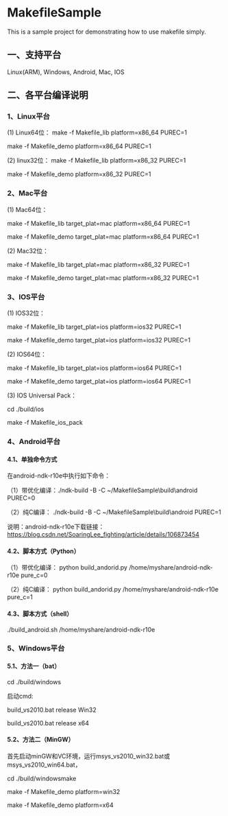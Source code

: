 # MakefileSample
This is a sample project for demonstrating how to use makefile simply.

## 一、支持平台
Linux(ARM), Windows, Android, Mac, IOS

## 二、各平台编译说明

### 1、Linux平台
(1) Linux64位： 
make -f Makefile_lib platform=x86_64 PUREC=1

make -f Makefile_demo platform=x86_64 PUREC=1

(2) linux32位： 
make -f Makefile_lib platform=x86_32 PUREC=1

make -f Makefile_demo platform=x86_32 PUREC=1

### 2、Mac平台
(1) Mac64位：

make -f Makefile_lib target_plat=mac platform=x86_64 PUREC=1

make -f Makefile_demo target_plat=mac platform=x86_64 PUREC=1

(2) Mac32位：

make -f Makefile_lib target_plat=mac platform=x86_32 PUREC=1

make -f Makefile_demo target_plat=mac platform=x86_32 PUREC=1

### 3、IOS平台
(1) IOS32位：

make -f Makefile_lib target_plat=ios platform=ios32 PUREC=1

make -f Makefile_demo target_plat=ios platform=ios32  PUREC=1

(2) IOS64位：

make -f Makefile_lib target_plat=ios platform=ios64  PUREC=1

make -f Makefile_demo target_plat=ios platform=ios64  PUREC=1

(3) IOS Universal Pack：

cd ./build/ios

make -f Makefile_ios_pack

### 4、Android平台
#### 4.1、单独命令方式
在android-ndk-r10e中执行如下命令：

（1）带优化编译：./ndk-build -B  -C ~/MakefileSample\build\android  PUREC=0

（2）纯C编译： 	./ndk-build -B  -C ~/MakefileSample\build\android PUREC=1

说明：android-ndk-r10e下载链接：https://blog.csdn.net/SoaringLee_fighting/article/details/106873454

#### 4.2、脚本方式（Python）
（1）带优化编译： python build_andorid.py  /home/myshare/android-ndk-r10e  pure_c=0

（2）纯C编译：	 python build_andorid.py  /home/myshare/android-ndk-r10e  pure_c=1


#### 4.3、脚本方式（shell） 
./build_android.sh /home/myshare/android-ndk-r10e


### 5、Windows平台
#### 5.1、方法一（bat）
cd ./build/windows

启动cmd:

build_vs2010.bat release Win32

build_vs2010.bat release x64

#### 5.2、方法二（MinGW）

首先启动minGW和VC环境，运行msys_vs2010_win32.bat或msys_vs2010_win64.bat，

cd ./build/windowsmake

make -f Makefile_demo platform=win32

make -f Makefile_demo platform=x64

